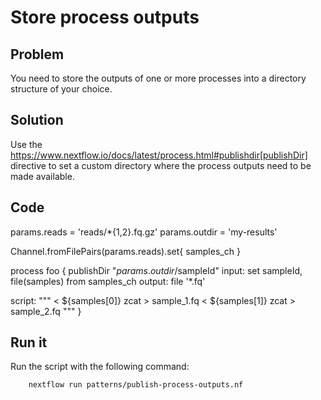 # Store process outputs 

## Problem 

You need to store the outputs of one or more processes into a directory structure of your choice.

## Solution 

Use the https://www.nextflow.io/docs/latest/process.html#publishdir[publishDir] directive
to set a custom directory where the process outputs need to be made available.

## Code 

params.reads = 'reads/*{1,2}.fq.gz'
params.outdir = 'my-results'

Channel.fromFilePairs(params.reads).set{ samples_ch }  

process foo {
  publishDir "$params.outdir/$sampleId"
  input:
  set sampleId, file(samples) from samples_ch
  output:
  file '*.fq'

  script:
  """
  < ${samples[0]} zcat > sample_1.fq 
  < ${samples[1]} zcat > sample_2.fq 
  """
}


## Run it 

Run the script with the following command: 


        nextflow run patterns/publish-process-outputs.nf 


